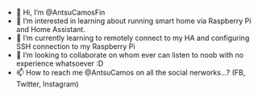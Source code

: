 - 👋 Hi, I’m @AntsuCamosFin
- 👀 I’m interested in learning about running smart home via Raspberry Pi and Home Assistant. 
- 🌱 I’m currently learning to remotely connect to my HA and configuring SSH connection to my Raspberry Pi 
- 💞️ I’m looking to collaborate on whom ever can listen to noob with no experience whatsoever :D
- 📫 How to reach me @AntsuCamos on all the social nerworks...? (FB, Twitter, Instagram) 

<!---
AntsuCamosFin/AntsuCamosFin is a ✨ special ✨ repository because its `README.md` (this file) appears on your GitHub profile.
You can click the Preview link to take a look at your changes.
--->
